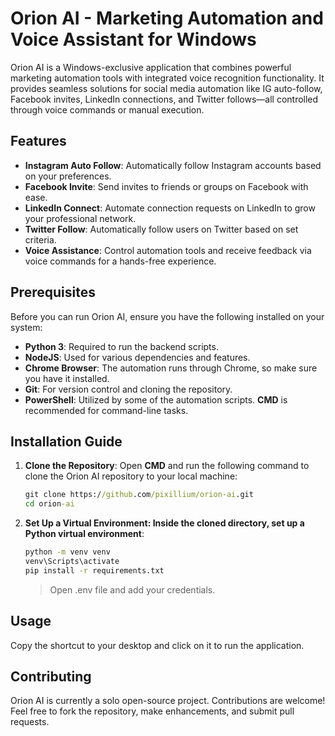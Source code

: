 # Orion AI - Marketing Automation and Voice Assistant for Windows

Orion AI is a Windows-exclusive application that combines powerful marketing automation tools with integrated voice recognition functionality. It provides seamless solutions for social media automation like IG auto-follow, Facebook invites, LinkedIn connections, and Twitter follows—all controlled through voice commands or manual execution.

## Features

- **Instagram Auto Follow**: Automatically follow Instagram accounts based on your preferences.
- **Facebook Invite**: Send invites to friends or groups on Facebook with ease.
- **LinkedIn Connect**: Automate connection requests on LinkedIn to grow your professional network.
- **Twitter Follow**: Automatically follow users on Twitter based on set criteria.
- **Voice Assistance**: Control automation tools and receive feedback via voice commands for a hands-free experience.

## Prerequisites

Before you can run Orion AI, ensure you have the following installed on your system:

- **Python 3**: Required to run the backend scripts.
- **NodeJS**: Used for various dependencies and features.
- **Chrome Browser**: The automation runs through Chrome, so make sure you have it installed.
- **Git**: For version control and cloning the repository.
- **PowerShell**: Utilized by some of the automation scripts. **CMD** is recommended for command-line tasks.

## Installation Guide

1. **Clone the Repository**:
   Open **CMD** and run the following command to clone the Orion AI repository to your local machine:
   ```cmd
   git clone https://github.com/pixillium/orion-ai.git
   cd orion-ai
   ```
2. **Set Up a Virtual Environment: Inside the cloned directory, set up a Python virtual environment**:
   ```cmd
   python -m venv venv
   venv\Scripts\activate
   pip install -r requirements.txt
   ```
   > Open .env file and add your credentials.

## Usage

Copy the shortcut to your desktop and click on it to run the application.

## Contributing

Orion AI is currently a solo open-source project. Contributions are welcome! Feel free to fork the repository, make enhancements, and submit pull requests.

